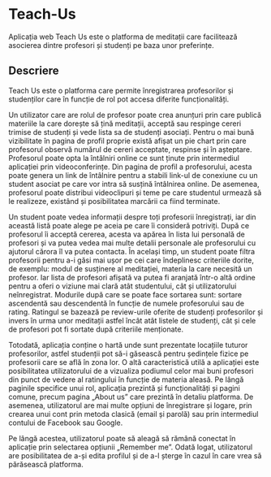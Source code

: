 # Teach-Us
Aplicația web Teach Us este o platforma de meditații care facilitează asocierea dintre 
profesori și studenți pe baza unor preferințe. 

## Descriere
Teach Us este o platforma care permite înregistrarea profesorilor și studenților care în 
funcție de rol pot accesa diferite funcționalități.

Un utilizator care are rolul de profesor poate crea anunțuri prin care publică materiile la 
care dorește să țină meditații, acceptă sau respinge cereri trimise de studenți și vede lista sa de 
studenți asociați. Pentru o mai bună vizibilitate în pagina de profil proprie există afișat un pie 
chart prin care profesorul observă numărul de cereri acceptate, respinse și în așteptare. Profesorul 
poate opta la întâlniri online ce sunt ținute prin intermediul aplicației prin videoconferințe. Din 
pagina de profil a profesorului, acesta poate genera un link de întâlnire pentru a stabili link-ul de 
conexiune cu un student asociat pe care vor intra să susțină întâlnirea online. De asemenea, 
profesorul poate distribui videoclipuri și teme pe care studentul urmează să le realizeze, existând 
și posibilitatea marcării ca fiind terminate.

Un student poate vedea informații despre toți profesorii înregistrați, iar din această listă 
poate alege pe aceia pe care îi consideră potriviți. După ce profesorul îi acceptă cererea, acesta va 
apărea în lista lui personală de profesori și va putea vedea mai multe detalii personale ale 
profesorului cu ajutorul cărora îl va putea contacta. În același timp, un student poate filtra 
profesorii pentru a-i găsi mai ușor pe cei care îndeplinesc criteriile dorite, de exemplu: modul de 
susținere al meditației, materia la care necesită un profesor. Iar lista de profesori afișată va putea 
fi aranjată într-o altă ordine pentru a oferi o viziune mai clară atât studentului, cât și utilizatorului 
neînregistrat. Modurile după care se poate face sortarea sunt: sortare ascendentă sau descendentă 
în funcție de numele profesorului sau de rating. Ratingul se bazează pe review-urile oferite de 
studenți profesorilor și invers în urma unor meditații astfel încât atât listele de studenți, cât și cele 
de profesori pot fi sortate după criteriile menționate. 

Totodată, aplicația conține o hartă unde sunt prezentate locațiile tuturor profesorilor, 
astfel studenții pot să-i găsească pentru ședințele fizice pe profesorii care se află în zona lor. O 
altă caracteristică utilă a aplicației este posibilitatea utilizatorului de a vizualiza podiumul celor 
mai buni profesori din punct de vedere al ratingului în funcție de materia aleasă. 
Pe lângă paginile specifice unui rol, aplicația prezintă și funcționalități și pagini comune, 
precum pagina „About us” care prezintă în detaliu platforma. De asemenea, utilizatorul are mai 
multe opțiuni de înregistrare și logare, prin crearea unui cont prin metoda clasică (email și 
parolă) sau prin intermediul contului de Facebook sau Google. 

Pe lângă acestea, utilizatorul poate să aleagă să rămână conectat în aplicație prin selectarea opțiunii „Remember me”. 
Odată logat, utilizatorul are posibilitatea de a-și edita profilul și de a-l șterge în cazul în care vrea să 
părăsească platforma.
